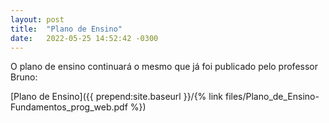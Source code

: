 ```yaml
---
layout: post
title:  "Plano de Ensino"
date:   2022-05-25 14:52:42 -0300
---
```


O plano de ensino continuará o mesmo que já foi publicado pelo professor Bruno:

[Plano de Ensino]({{ prepend:site.baseurl }}/{% link files/Plano_de_Ensino-Fundamentos_prog_web.pdf %})


